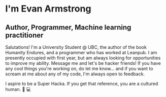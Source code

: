 # I'm Evan Armstrong
## Author, Programmer, Machine learning practitioner

Salutations! I'm a University Student @ UBC, the author of the book Humanity Endures, and a programmer who has worked at Leanpub. I am presently occupied with first year, but am always looking for opportunities to improve my ability. 
Message me and let's be hacker friends! If you have any cool things you're working on, do let me know... and if you want to scream at me about any of my code, I'm always open to feedback.

I aspire to be a Super Hacka. If you get that reference, you are a cultured human.
🏫 💻
